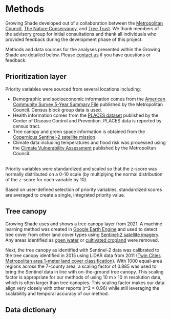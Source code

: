 Methods
================

Growing Shade developed out of a collaboration between the
<a href="https://metrocouncil.org/" target="_blank">Metropolitan
Council</a>,
<a href="https://www.nature.org/en-us/about-us/where-we-work/united-states/minnesota/" target="_blank">The
Nature Conservancy</a>, and
<a href="https://treetrust.org/" target="_blank">Tree Trust</a>. We
thank members of the advisory group for initial consultations and thank
all individuals who provided feedback during the development phase of
this project.

Methods and data sources for the analyses presented within the Growing
Shade are detailed below. Please
<a href = "mailto:ellen.esch@metc.state.mn.us?subject=growing%shade%20tool&cc=eric.wojchik@metc.state.mn.us">contact
us</a> if you have questions or feedback.

<h2>
<span style="font-size:16pt">Prioritization layer</span>
</h2>

Priority variables were sourced from several locations including:

-   Demographic and socioeconomic information comes from the
    <a href = 'https://gisdata.mn.gov/dataset/us-mn-state-metc-society-census-acs' target = '_blank'>American
    Community Survey 5-Year Summary File</a> published by the
    Metropolitan Council. Census block group data is used.
-   Health information comes from the
    <a href="https://www.cdc.gov/places/index.html" target="_blank">PLACES
    dataset</a> published by the Center of Disease Control and
    Prevention. PLACES data is reported by census tract.
-   Tree canopy and green space information is obtained from the
    <a href = 'https://www.esa.int/Applications/Observing_the_Earth/Copernicus/Sentinel-2' target = "_blank">Copernicus
    Sentinel-2 satellite mission</a>.
-   Climate data including temperatures and flood risk was processed
    using the
    <a href = 'https://metrocouncil.org/Communities/Planning/Local-Planning-Assistance/CVA.aspx' target = '_blank'>Climate
    Vulnerability Assessment</a> published by the Metropolitan Council.

<br> Priority variables were standardized and scaled so that the z-score
was normally distributed on a 0-10 scale (by multiplying the normal
distribution of the z-score for each variable by 10).

Based on user-defined selection of priority variables, standardized
scores are averaged to create a single, integrated priority value.

<h2>
<span style="font-size:16pt">Tree canopy</span>
</h2>

Growing Shade uses and shows a tree canopy layer from 2021. A machine
learning method was created in
<a href = 'https://earthengine.google.com/' target = "_blank">Google
Earth Engine</a> and used to detect tree cover from other land cover
types using
<a href = 'https://www.esa.int/Applications/Observing_the_Earth/Copernicus/Sentinel-2' target = "_blank">Sentinel-2
satellite imagery</a>. Any areas identified as
<a href = 'https://gisdata.mn.gov/dataset/us-mn-state-metc-water-lakes-rivers' target = "_blank">open
water</a> or
<a href = 'https://developers.google.com/earth-engine/datasets/catalog/USDA_NASS_CDL?hl=en' target = '_blank'>cultivated
cropland</a> were removed.

Next, the tree canopy as identified with Sentinel-2 data was calibrated
to the tree canopy identified in 2015 using LiDAR data from 2011
(<a href="https://gisdata.mn.gov/dataset/base-landcover-twincities" target="_blank">Twin
Cities Metropolitan area 1-meter land cover classification</a>). With
1000 equal-area regions across the 7-county area, a scaling factor of
0.885 was used to bring the Sentinel data in line with on-the-ground
tree canopy. This scaling factor is appropriate for our methods of using
10 m x 10 m resolution data, which is often larger than tree canopies.
This scaling factor makes our data align very closely with other reports
(r^2 = 0.96) while still leveraging the scalability and temporal
accuracy of our method.

<h2>
<span style="font-size:16pt">Data dictionary</span>
</h2>

<br> <br><br><br><br>
